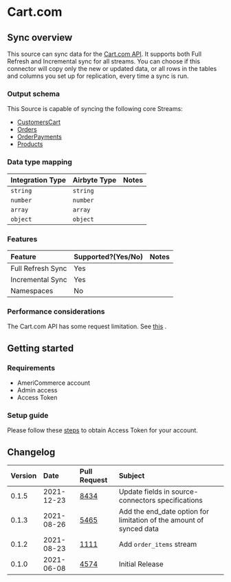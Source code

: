 # Cart.com

## Sync overview

This source can sync data for the [Cart.com API](https://developers.cart.com/docs/rest-api/docs/README.md). It supports both Full Refresh and Incremental sync for all streams. You can choose if this connector will copy only the new or updated data, or all rows in the tables and columns you set up for replication, every time a sync is run.

### Output schema

This Source is capable of syncing the following core Streams:

* [CustomersCart](https://developers.cart.com/docs/rest-api/restapi.json/paths/~1customers/get)
* [Orders](https://developers.cart.com/docs/rest-api/restapi.json/paths/~1orders/get)
* [OrderPayments](https://developers.cart.com/docs/rest-api/restapi.json/paths/~1order_payments/get)
* [Products](https://developers.cart.com/docs/rest-api/restapi.json/paths/~1products/get)

### Data type mapping

| Integration Type | Airbyte Type | Notes |
| :--- | :--- | :--- |
| `string` | `string` |  |
| `number` | `number` |  |
| `array` | `array` |  |
| `object` | `object` |  |

### Features

| Feature | Supported?\(Yes/No\) | Notes |
| :--- | :--- | :--- |
| Full Refresh Sync | Yes |  |
| Incremental Sync | Yes |  |
| Namespaces | No |  |

### Performance considerations

The Cart.com API has some request limitation. See [this](https://developers.cart.com/docs/rest-api/docs/README.md#rate-limiting) .

## Getting started

### Requirements

* AmeriCommerce account
* Admin access
* Access Token

### Setup guide

Please follow these [steps](https://developers.cart.com/docs/rest-api/docs/README.md#setup) to obtain Access Token for your account.

## Changelog

| Version | Date | Pull Request | Subject |
| :--- | :--- | :--- | :--- |
| 0.1.5 | 2021-12-23 | [8434](https://github.com/airbytehq/airbyte/pull/8434) | Update fields in source-connectors specifications |
| 0.1.3 | 2021-08-26 | [5465](https://github.com/airbytehq/airbyte/pull/5465) | Add the end\_date option for limitation of the amount of synced data |
| 0.1.2 | 2021-08-23 | [1111](https://github.com/airbytehq/airbyte/pull/1111) | Add `order_items` stream |
| 0.1.0 | 2021-06-08 | [4574](https://github.com/airbytehq/airbyte/pull/4574) | Initial Release |

